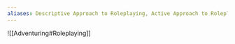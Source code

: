 ```yaml
---
aliases: Descriptive Approach to Roleplaying, Active Approach to Roleplaying, Results of Roleplaying
---
```


![[Adventuring#Roleplaying]]